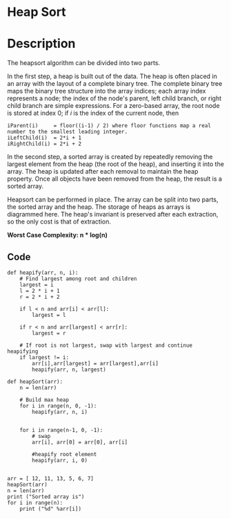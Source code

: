 # Heap Sort

# Description

The heapsort algorithm can be divided into two parts.

In the first step, a heap is built out of the data. The heap is often placed in an array with the layout of a complete binary tree. The complete binary tree maps the binary tree structure into the array indices; each array index represents a node; the index of the node's parent, left child branch, or right child branch are simple expressions. For a zero-based array, the root node is stored at index 0; if *i* is the index of the current node, then

	iParent(i)     = floor((i-1) / 2) where floor functions map a real number to the smallest leading integer.
	iLeftChild(i)  = 2*i + 1
	iRightChild(i) = 2*i + 2

In the second step, a sorted array is created by repeatedly removing the largest element from the heap (the root of the heap), and inserting it into the array. The heap is updated after each removal to maintain the heap property. Once all objects have been removed from the heap, the result is a sorted array.

Heapsort can be performed in place. The array can be split into two parts, the sorted array and the heap. The storage of heaps as arrays is diagrammed here. The heap's invariant is preserved after each extraction, so the only cost is that of extraction.

__Worst Case Complexity: n * log(n)__

## Code

	def heapify(arr, n, i):
	    # Find largest among root and children
	    largest = i
	    l = 2 * i + 1
	    r = 2 * i + 2 
	 
	    if l < n and arr[i] < arr[l]:
	        largest = l
	 
	    if r < n and arr[largest] < arr[r]:
	        largest = r
	 
	    # If root is not largest, swap with largest and continue heapifying
	    if largest != i:
	        arr[i],arr[largest] = arr[largest],arr[i]
	        heapify(arr, n, largest)
	 
	def heapSort(arr):
	    n = len(arr)
	 
	    # Build max heap
	    for i in range(n, 0, -1):
	        heapify(arr, n, i)
	 
	    
	    for i in range(n-1, 0, -1):
	        # swap
	        arr[i], arr[0] = arr[0], arr[i]  
	        
	        #heapify root element
	        heapify(arr, i, 0)
	 

	arr = [ 12, 11, 13, 5, 6, 7]
	heapSort(arr)
	n = len(arr)
	print ("Sorted array is")
	for i in range(n):
	    print ("%d" %arr[i])